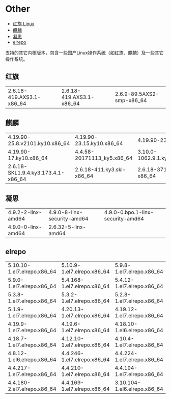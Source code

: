 # Other

* [红旗 Linux](other.md#hong-qi-linux)
* [麒麟](other.md#qi-lin)
* [凝思](other.md#undefined)
* [elrepo](other.md#elrepo)



支持的其它内核版本，包含一些国产Linux操作系统（如红旗、麒麟）及一些其它操作系统。

## 红旗

|                           |                           |                            |
| ------------------------- | ------------------------- | -------------------------- |
| 2.6.18-419.AXS3.1-x86\_64 | 2.6.18-419.AXS3.1-x86\_64 | 2.6.9-89.5AXS2-smp-x86\_64 |

## 麒麟

|                                     |                              |                                    |
| ----------------------------------- | ---------------------------- | ---------------------------------- |
| 4.19.90-25.8.v2101.ky10.x86\_64     | 4.19.90-23.15.ky10.x86\_64   | 4.19.90-23.8.ky10.x86\_64          |
| 4.19.90-17.ky10.x86\_64             | 4.4.58-20171113\_ky5.x86\_64 | 3.10.0-1062.9.1.ky3.kb2.pg.x86\_64 |
| 2.6.18-SKL1.9.4.ky3.173.4.1-x86\_64 | 2.6.18-411.ky3.skl-x86\_64   | 2.6.18-371.4.1.2.ky3.skl.4-x86\_64 |

## 凝思

|                    |                             |                                   |
| ------------------ | --------------------------- | --------------------------------- |
| 4.9.2-2-linx-amd64 | 4.9.0-8-linx-security-amd64 | 4.9.0-0.bpo.1-linx-security-amd64 |
| 4.9.0-0-linx-amd64 | 2.6.32-5-linx-amd64         |                                   |

## elrepo

|                              |                              |                               |
| ---------------------------- | ---------------------------- | ----------------------------- |
| 5.10.10-1.el7.elrepo.x86\_64 | 5.10.9-1.el7.elrepo.x86\_64  | 5.9.8-1.el7.elrepo.x86\_64    |
| 5.9.0-1.el7.elrepo.x86\_64   | 5.4.168-1.el7.elrepo.x86\_64 | 5.4.12-1.el7.elrepo.x86\_64   |
| 5.3.8-1.el7.elrepo.x86\_64   | 5.3.2-1.el7.elrepo.x86\_64   | 5.2.8-1.el7.elrepo.x86\_64    |
| 5.1.9-1.el7.elrepo.x86\_64   | 4.20.13-1.el7.elrepo.x86\_64 | 4.19.12-1.el7.elrepo.x86\_64  |
| 4.19.9-1.el7.elrepo.x86\_64  | 4.19.6-1.el7.elrepo.x86\_64  | 4.18.10-1.el6.elrepo.x86\_64  |
| 4.18.7-1.el7.elrepo.x86\_64  | 4.12.10-1.el7.elrepo.x86\_64 | 4.10.4-1.el7.elrepo.x86\_64   |
| 4.8.12-1.el6.elrepo.x86\_64  | 4.4.246-1.el7.elrepo.x86\_64 | 4.4.224-1.el7.elrepo.x86\_64  |
| 4.4.217-1.el7.elrepo.x86\_64 | 4.4.210-1.el7.elrepo.x86\_64 | 4.4.194-1.el7.elrepo.x86\_64  |
| 4.4.180-2.el7.elrepo.x86\_64 | 4.4.169-1.el7.elrepo.x86\_64 | 3.10.104-1.el6.elrepo.x86\_64 |

##
